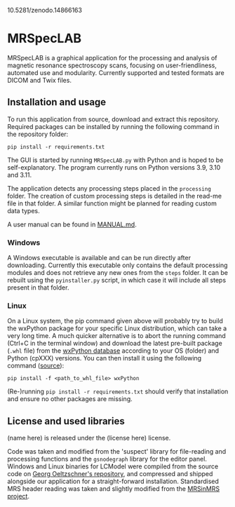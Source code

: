 10.5281/zenodo.14866163

# MRSpecLAB
MRSpecLAB is a graphical application for the processing and analysis of magnetic resonance spectroscopy scans, focusing on user-friendliness, automated use and modularity. Currently supported and tested formats are DICOM and Twix files.

## Installation and usage
To run this application from source, download and extract this repository. Required packages can be installed by running the following command in the repository folder:

```pip install -r requirements.txt```

The GUI is started by running `MRSpecLAB.py` with Python and is hoped to be self-explanatory. The program currently runs on Python versions 3.9, 3.10 and 3.11.

The application detects any processing steps placed in the `processing` folder. The creation of custom processing steps is detailed in the read-me file in that folder. A similar function might be planned for reading custom data types.

A user manual can be found in [MANUAL.md](/MANUAL.md).

### Windows
A Windows executable is available and can be run directly after downloading. Currently this executable only contains the default processing modules and does not retrieve any new ones from the `steps` folder. It can be rebuilt using the `pyinstaller.py` script, in which case it will include all steps present in that folder.

### Linux
On a Linux system, the pip command given above will probably try to build the wxPython package for your specific Linux distribution, which can take a very long time. A much quicker alternative is to abort the running command (Ctrl+C in the terminal window) and download the latest pre-built package (`.whl` file) from the [wxPython database](https://extras.wxpython.org/wxPython4/extras/linux/gtk3/) according to your OS (folder) and Python (cpXXX) versions. You can then install it using the following command ([source](https://wxpython.org/pages/downloads/index.html)):

```pip install -f <path_to_whl_file> wxPython```

(Re-)running `pip install -r requirements.txt` should verify that installation and ensure no other packages are missing.

## License and used libraries
(name here) is released under the (license here) license.

Code was taken and modified from the 'suspect' library for file-reading and processing functions and the `gsnodegraph` library for the editor panel. Windows and Linux binaries for LCModel were compiled from the source code on [Georg Oeltzschner's repository](https://github.com/schorschinho/LCModel), and compressed and shipped alongside our application for a straight-forward installation. Standardised MRS header reading was taken and slightly modified from the [MRSinMRS project](https://github.com/agudmundson/mrs_in_mrs).
